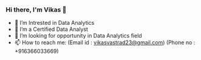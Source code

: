 ### Hi there, I'm Vikas 👋

* 🔭 I’m Intrested in Data Analytics 
* 🌱 I’m a Certified Data Analyst
* 👯 I’m looking for opportunity in Data Analytics field
* 📫 How to reach me: (Email id : vikasvastrad23@gmail.com) (Phone no : +916366033669)

